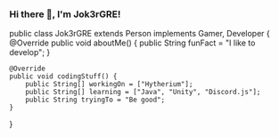 ### Hi there 👋, I'm Jok3rGRE!

public class Jok3rGRE extends Person implements Gamer, Developer {
    @Override
    public void aboutMe() {
        public String funFact = "I like to develop";
    }
    
    @Override
    public void codingStuff() {
        public String[] workingOn = ["Hytherium"];
        public String[] learning = ["Java", "Unity", "Discord.js"];
        public String tryingTo = "Be good";
    }
    
}
